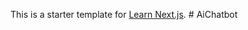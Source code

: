 This is a starter template for [Learn Next.js](https://nextjs.org/learn).
#   A i C h a t b o t  
 
